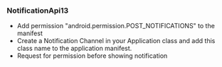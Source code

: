 ### NotificationApi13

- Add permission "android.permission.POST_NOTIFICATIONS" to the manifest   
- Create a Notification Channel in your Application class and add this class name to the application manifest. 
- Request for permission before showing notification
